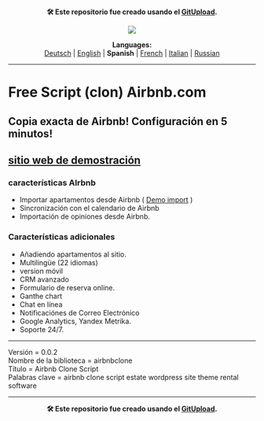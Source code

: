<p align="center"><b>🛠️ Este repositorio fue creado usando el <a href="https://gitupload.com">GitUpload</a>.</b></p>
<p align="center"><a href="https://estate.im"><img src="https://github.com/markolofsen/airbnbclone//blob/master/.banners/banner_es.jpg?raw=1" /></a></p>
<p align="center"><b>Languages:</b><br /><a href="https://github.com/markolofsen/airbnbclone/blob/master/README_de.md">Deutsch</a> | <a href="https://github.com/markolofsen/airbnbclone/blob/master/README.md">English</a> | <b>Spanish</b> | <a href="https://github.com/markolofsen/airbnbclone/blob/master/README_fr.md">French</a> | <a href="https://github.com/markolofsen/airbnbclone/blob/master/README_it.md">Italian</a> | <a href="https://github.com/markolofsen/airbnbclone/blob/master/README_ru.md">Russian</a></p>

---

# Free Script (clon) Airbnb.com
## Copia exacta de Airbnb! Configuración en 5 minutos!
## <a href="https://demo.estate.im">sitio web de demostración</a>

### características AIrbnb
* Importar apartamentos desde Airbnb ( <a href="https://estate.im/">Demo import</a> )
* Sincronización con el calendario de Airbnb
* Importación de opiniones desde Airbnb.


### Características adicionales
* Añadiendo apartamentos al sitio.
* Multilingüe (22 idiomas)
* version móvil
* CRM avanzado
* Formulario de reserva online.
* Ganthe chart
* Chat en línea
* Notificaciónes de Correo Electrónico
* Google Analytics, Yandex Metrika.
* Soporte 24/7.


<hr />

Versión = 0.0.2 <br />
Nombre de la biblioteca = airbnbclone <br />
Título = Airbnb Clone Script <br />
Palabras clave = airbnb clone script estate wordpress site theme rental software <br />


---

<p align="center"><b>🛠️ Este repositorio fue creado usando el <a href="https://gitupload.com">GitUpload</a>.</b></p>